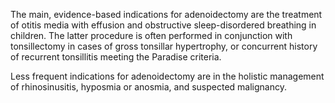 The main, evidence-based indications for adenoidectomy are the treatment of otitis media with effusion and obstructive sleep-disordered breathing in children. The latter procedure is often performed in conjunction with tonsillectomy in cases of gross tonsillar hypertrophy, or concurrent history of recurrent tonsillitis meeting the Paradise criteria.

Less frequent indications for adenoidectomy are in the holistic management of rhinosinusitis, hyposmia or anosmia, and suspected malignancy.